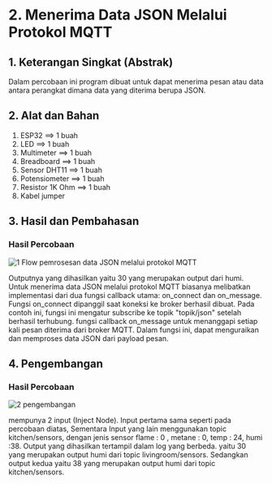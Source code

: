 # 2. Menerima Data JSON Melalui Protokol MQTT

## 1. Keterangan Singkat (Abstrak)

Dalam percobaan ini program dibuat untuk dapat menerima pesan atau data antara perangkat dimana data yang diterima berupa JSON.
## 2. Alat dan Bahan
1. ESP32             ==> 1 buah
2. LED               ==> 1 buah
3. Multimeter        ==> 1 buah
4. Breadboard        ==> 1 buah
5. Sensor DHT11      ==> 1 buah
6. Potensiometer     ==> 1 buah
7. Resistor 1K Ohm   ==> 1 buah
8. Kabel jumper
   

## 3. Hasil dan Pembahasan

### Hasil Percobaan
![1  Flow pemrosesan data JSON melalui protokol MQTT](https://github.com/Aisyahnurul/AisyahN-system-embedded/assets/147674662/11d94dd2-16c2-448e-89a8-ee3dce4c2772)


Outputnya yang dihasilkan yaitu 30 yang merupakan output dari humi. Untuk menerima data JSON melalui protokol MQTT biasanya melibatkan implementasi dari dua fungsi callback utama: on_connect dan on_message. 
Fungsi on_connect dipanggil saat koneksi ke broker berhasil dibuat. Pada contoh ini, fungsi ini mengatur subscribe ke topik "topik/json" setelah berhasil terhubung. 
fungsi callback on_message untuk menanggapi setiap kali pesan diterima dari broker MQTT. 
Dalam fungsi ini,  dapat menguraikan dan memproses data JSON dari payload pesan.

## 4. Pengembangan 

### Hasil Percobaan
![2  pengembangan](https://github.com/Aisyahnurul/AisyahN-system-embedded/assets/147674662/56ea5776-0210-45b7-8b85-18951c138cad)

mempunya 2 input (Inject Node). Input pertama sama seperti pada percobaan diatas, Sementara Input yang lain menggunakan topic
kitchen/sensors, dengan jenis sensor flame : 0 , metane : 0, temp : 24, humi :38. Output yang dihasilkan tertampil dalam log yang berbeda. 
yaitu 30 yang merupakan output humi dari topic livingroom/sensors. Sedangkan output kedua yaitu 38 yang merupakan output humi dari topic kitchen/sensors.



<br></br>
